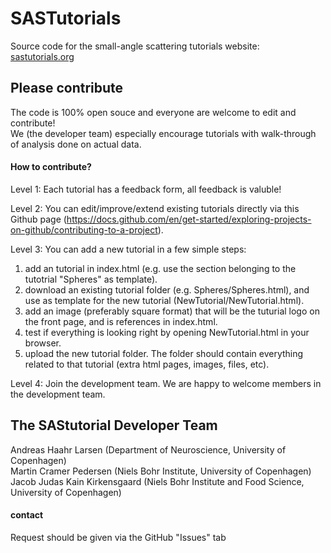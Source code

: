 # SASTutorials
Source code for the small-angle scattering tutorials website:
[sastutorials.org](http://sastutorials.org/) 

## Please contribute
The code is 100% open souce and everyone are welcome to edit and contribute!    
We (the developer team) especially encourage tutorials with walk-through of analysis done on actual data.   

#### How to contribute?
Level 1: Each tutorial has a feedback form, all feedback is valuble!    

Level 2: You can edit/improve/extend existing tutorials directly via this Github page (https://docs.github.com/en/get-started/exploring-projects-on-github/contributing-to-a-project).    

Level 3: You can  add a new tutorial in a few simple steps:    
1) add an tutorial in index.html (e.g. use the section belonging to the tutotrial "Spheres" as template).     
2) download an existing tutorial folder (e.g. Spheres/Spheres.html), and use as template for the new tutorial (NewTutorial/NewTutorial.html).        
3) add an image (preferably square format) that will be the tuturial logo on the front page, and is references in index.html. 
4) test if everything is looking right by opening NewTutorial.html in your browser.
5) upload the new tutorial folder. The folder should contain everything related to that tutorial (extra html pages, images, files, etc).

Level 4: Join the development team. We are happy to welcome members in the development team.    

## The SAStutorial Developer Team
Andreas Haahr Larsen (Department of Neuroscience, University of Copenhagen)    
Martin Cramer Pedersen (Niels Bohr Institute, University of Copenhagen)    
Jacob Judas Kain Kirkensgaard (Niels Bohr Institute and Food Science, University of Copenhagen)    

#### contact
Request should be given via the GitHub "Issues" tab
